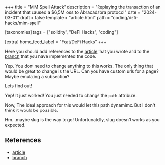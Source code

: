 +++
title = "MiM Spell Attack"
description = "Replaying the transaction of an incident that caused a $6,5M loss to Abracadabra protocol"
date = "2024-03-01"
draft = false
template = "article.html"
path = "coding/defi-hacks/mim-spell"

[taxonomies]
tags = ["solidity", "DeFi Hacks", "coding"]

[extra]
home_feed_label = "Feat/DeFi Hacks"
+++

Here you should add references to the [article](/articles/mim-spell-attack) that you wrote and to the [branch](https://github.com/vesla0x1/defi-hacks/tree/master/mim-spell) that you have implemented the code.

Yep. You dont need to change anything to this works. The only thing that would be great to change is the URL. Can you have custom urls for a page? Maybe emulating a subsection?

Lets find out!

Yep! It just worked! You just needed to change the `path` attribute.

Now, The ideal approach for this would let this path dynamimc. But I don't think it would be possible.

Hm...maybe slug is the way to go! Unfortunatelly, slug doesn't works as you expected.

## References
- [article](/articles/mim-spell-attack)
- [branch](https://github.com/vesla0x1/defi-hacks/tree/master/mim-spell)